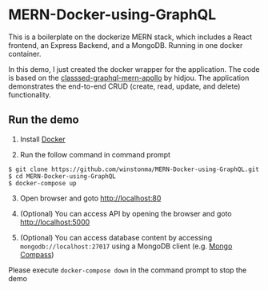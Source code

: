 # MERN-Docker-using-GraphQL

This is a boilerplate on the dockerize MERN stack, which includes a React frontend, an Express Backend, and a MongoDB. Running in one docker container.

In this demo, I just created the docker wrapper for the application. The code is based on the [classsed-graphql-mern-apollo](https://github.com/hidjou/classsed-graphql-mern-apollo) by hidjou. The application demonstrates the end-to-end CRUD (create, read, update, and delete) functionality.

## Run the demo

1. Install [Docker](https://docs.docker.com/get-docker/) 

2. Run the follow command in command prompt
```
$ git clone https://github.com/winstonma/MERN-Docker-using-GraphQL.git
$ cd MERN-Docker-using-GraphQL
$ docker-compose up
```

3. Open browser and goto <http://localhost:80>

4. (Optional) You can access API by opening the browser and goto <http://localhost:5000>

5. (Optional) You can access database content by accessing `mongodb://localhost:27017` using a MongoDB client (e.g. [Mongo Compass](https://www.mongodb.com/products/compass))

Please execute `docker-compose down` in the command prompt to stop the demo
